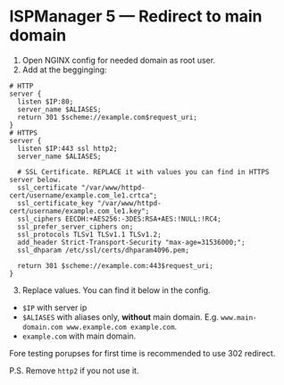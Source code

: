 # ISPManager 5 — Redirect to main domain

1. Open NGINX config for needed domain as root user.
2. Add at the begginging:

```nginx
# HTTP
server {
  listen $IP:80;
  server_name $ALIASES;
  return 301 $scheme://example.com$request_uri;
}
# HTTPS
server {
  listen $IP:443 ssl http2;
  server_name $ALIASES;
  
  # SSL Certificate. REPLACE it with values you can find in HTTPS server below.
  ssl_certificate "/var/www/httpd-cert/username/example.com_le1.crtca";
  ssl_certificate_key "/var/www/httpd-cert/username/example.com_le1.key";
  ssl_ciphers EECDH:+AES256:-3DES:RSA+AES:!NULL:!RC4;
  ssl_prefer_server_ciphers on;
  ssl_protocols TLSv1 TLSv1.1 TLSv1.2;
  add_header Strict-Transport-Security "max-age=31536000;";
  ssl_dhparam /etc/ssl/certs/dhparam4096.pem;
  
  return 301 $scheme://example.com:443$request_uri;
}
```

3. Replace values. You can find it below in the config.

 * `$IP` with server ip
 * `$ALIASES` with aliases only, **without** main domain. E.g. `www.main-domain.com www.example.com example.com`.
 * `example.com` with main domain.

Fore testing porupses for first time is recommended to use 302 redirect.

P.S. Remove `http2` if you not use it.